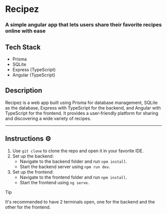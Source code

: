 # Recipez
### A simple angular app that lets users share their favorite recipes online with ease

## Tech Stack
- Prisma
- SQLite
- Express (TypeScript)
- Angular (TypeScript)

## Description
Recipez is a web app built using Prisma for database management, SQLite as the database, Express with TypeScript for the backend, and Angular with TypeScript for the frontend. It provides a user-friendly platform for sharing and discovering a wide variety of recipes.

<hr/>


## Instructions ⚙️
1. Use `git clone` to clone the repo and open it in your favorite IDE.
2. Set up the backend:
   - Navigate to the backend folder and run `npm install`.
   - Start the backend server using `npm run dev`.
3. Set up the frontend:
   - Navigate to the frontend folder and run `npm install`.
   - Start the frontend using `ng serve`.

> [!TIP]
> It's recommended to have 2 terminals open, one for the backend and the other for the frontend.
